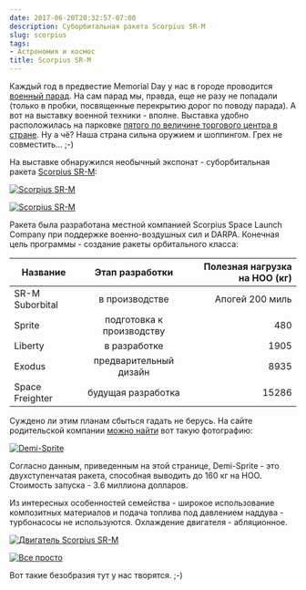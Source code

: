 ```yaml
---
date: 2017-06-20T20:32:57-07:00
description: Суборбитальная ракета Scorpius SR-M
slug: scorpius
tags:
- Астрономия и космос
title: Scorpius SR-M
---
```


Каждый год в предвестие Memorial Day у нас в городе проводится
[военный парад](https://www.youtube.com/watch?v=Dm8bmibSEtY).
На сам парад мы, правда, еще не разу не попадали (только в пробки, посвященные
перекрытию дорог по поводу парада). А вот на выставку военной техники - вполне.
Выставка удобно расположилась на парковке [пятого по величине торгового центра в
стране](https://en.wikipedia.org/wiki/Del_Amo_Fashion_Center). Ну а чё? Наша
страна сильна оружием и шоппингом. Грех не совместить... ;-)

На выставке обнаружился необычный экспонат - суборбитальная ракета [Scorpius
SR-M](http://www.scorpius.com/Documents/SR-M%20FactSheet.pdf):

[![Scorpius SR-M](/2017/06/scorpious-1.jpg)](/2017/06/scorpious-1.jpg)

<!--more-->

[![Scorpius SR-M](/2017/06/scorpious-4.jpg)](/2017/06/scorpious-4.jpg)
    
Ракета была разработана местной компанией Scorpius Space Launch Company при
поддержке военно-воздушных сил и DARPA. Конечная цель программы - создание
ракеты орбитального класса:

| Название        | Этап разработки           | Полезная нагрузка на НОО (кг) |
| --------------- |:-------------------------:| -----------------------------:|
| SR-M Suborbital | в производстве            | Апогей 200 миль               |
| Sprite          | подготовка к производству | 480                           |
| Liberty         | в разработке              | 1905                          |
| Exodus          | предварительный дизайн    | 8935                          |
| Space Freighter | будущая разработка        | 15286                         |

Суждено ли этим планам сбыться гадать не берусь. На сайте родительской компании
[можно найти](http://smad.com/launch/demi-sprite/) вот такую фотографию:

[![Demi-Sprite](/2017/06/demi-sprite-model.jpg)](/2017/06/demi-sprite-model.jpg)

Согласно данным, приведенным на этой странице, Demi-Sprite - это
двухступенчатая ракета, способная выводить до 160 кг на НОО. Стоимость
запуска - 3.6 миллиона долларов.

Из интересных особенностей семейства - широкое использование композитных
материалов и подача топлива под давлением наддува - турбонасосы не используются.
Охлаждение двигателя - абляционное.

[![Двигатель Scorpius SR-M](/2017/06/scorpious-2.jpg)](/2017/06/scorpious-2.jpg)

[![Все просто](/2017/06/scorpious-3.jpg)](/2017/06/scorpious-3.jpg)

Вот такие безобразия тут у нас творятся. ;-)

